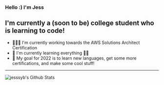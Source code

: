 ### Hello :) I'm Jess

## I'm currently a (soon to be) college student who is learning to code!
- 👩🏻‍💻 I'm currently working towards the AWS Solutions Architect Certification
- 🌱 I'm currently learning everything 😵‍💫
- 🎊 My goal for 2022 is to learn new languages, get some more certifications, and make some cool stuff!

---

<img align ="left" alt = "jesssyb's Github Stats" src = "https://github-readme-stats.vercel.app/api?username=jesssyb&show_icons=true&hide_border=true&theme=dracula" >
